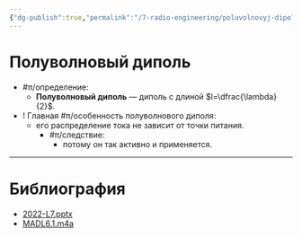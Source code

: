 ```yaml
---
{"dg-publish":true,"permalink":"/7-radio-engineering/poluvolnovyj-dipol/","title":"Полуволновый диполь"}
---
```



# Полуволновый диполь

- #π/определение:
	- **Полуволновый диполь** — диполь с длиной $l=\dfrac{\lambda}{2}$.
- ! Главная #π/особенность полуволнового диполя:
	- его распределение тока не зависит от точки питания.
		- #π/следствие:
			- потому он так активно и применяется.

---

# Библиография

- [2022-L7.pptx](file:///C:%5CUsers%5CMojo%5CiCloudDrive%5C_university%5CIllarionov%5Clecture-presentations%5C2022-L7.pptx)
- [MADL6.1.m4a](file:///C:%5CUsers%5CMojo%5CiCloudDrive%5C_university%5CIllarionov%5Clecture-recording%5CMADL6.1.m4a)
